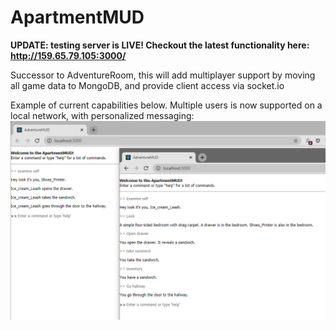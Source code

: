 # ApartmentMUD

<b>UPDATE: testing server is LIVE! Checkout the latest functionality here: http://159.65.79.105:3000/</b>

Successor to AdventureRoom, this will add multiplayer support by moving all game data to MongoDB, and provide client access via socket.io

Example of current capabilities below. Multiple users is now supported on a local network, with personalized messaging:
![Example](./example.png)
